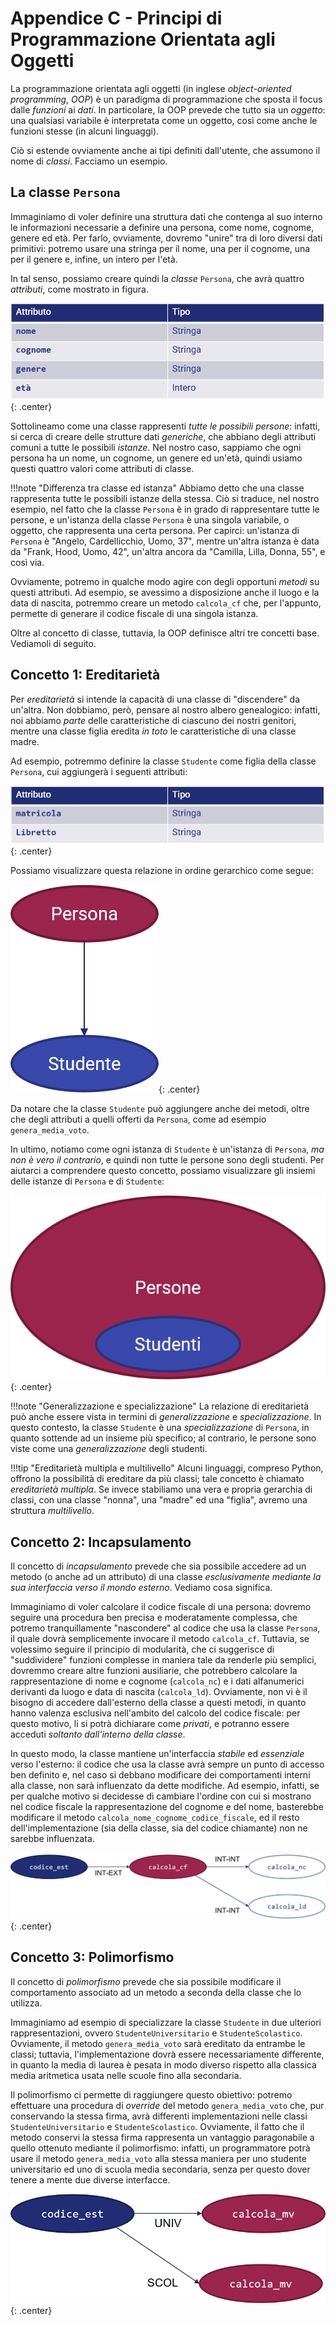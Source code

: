 # Appendice C - Principi di Programmazione Orientata agli Oggetti

La programmazione orientata agli oggetti (in inglese *object-oriented programming*, *OOP*) è un paradigma di programmazione che sposta il focus dalle *funzioni* ai *dati*. In particolare, la OOP prevede che tutto sia un *oggetto*: una qualsiasi variabile è interpretata come un oggetto, così come anche le funzioni stesse (in alcuni linguaggi).

Ciò si estende ovviamente anche ai tipi definiti dall'utente, che assumono il nome di *classi*. Facciamo un esempio.

## La classe `Persona`

Immaginiamo di voler definire una struttura dati che contenga al suo interno le informazioni necessarie a definire una persona, come nome, cognome, genere ed età. Per farlo, ovviamente, dovremo "unire" tra di loro diversi dati primitivi: potremo usare una stringa per il nome, una per il cognome, una per il genere e, infine, un intero per l'età.

In tal senso, possiamo creare quindi la *classe* `Persona`, che avrà quattro *attributi*, come mostrato in figura.

![tab_persona](./images/tab_persona.png){: .center}

Sottolineamo come una classe rappresenti *tutte le possibili persone*: infatti, si cerca di creare delle strutture dati *generiche*, che abbiano degli attributi comuni a tutte le possibili *istanze*. Nel nostro caso, sappiamo che ogni persona ha un nome, un cognome, un genere ed un'età, quindi usiamo questi quattro valori come attributi di classe.

!!!note "Differenza tra classe ed istanza"
    Abbiamo detto che una classe rappresenta tutte le possibili istanze della stessa. Ciò si traduce, nel nostro esempio, nel fatto che la classe `Persona` è in grado di rappresentare tutte le persone, e un'istanza della classe `Persona` è una singola variabile, o oggetto, che rappresenta una certa persona. Per capirci: un'istanza di `Persona` è "Angelo, Cardellicchio, Uomo, 37", mentre un'altra istanza è data da "Frank, Hood, Uomo, 42", un'altra ancora da "Camilla, Lilla, Donna, 55", e così via.

Ovviamente, potremo in qualche modo agire con degli opportuni *metodi* su questi attributi. Ad esempio, se avessimo a disposizione anche il luogo e la data di nascita, potremmo creare un metodo `calcola_cf` che, per l'appunto, permette di generare il codice fiscale di una singola istanza.

Oltre al concetto di classe, tuttavia, la OOP definisce altri tre concetti base. Vediamoli di seguito.

## Concetto 1: Ereditarietà

Per *ereditarietà* si intende la capacità di una classe di "discendere" da un'altra. Non dobbiamo, però, pensare al nostro albero genealogico: infatti, noi abbiamo *parte* delle caratteristiche di ciascuno dei nostri genitori, mentre una classe figlia eredita *in toto* le caratteristiche di una classe madre.

Ad esempio, potremmo definire la classe `Studente` come figlia della classe `Persona`, cui aggiungerà i seguenti attributi:

![tab_studente](./images/tab_studente.png){: .center}

Possiamo visualizzare questa relazione in ordine gerarchico come segue:

![hier_persona](./images/hier_persona.png){: .center}

Da notare che la classe `Studente` può aggiungere anche dei metodi, oltre che degli attributi a quelli offerti da `Persona`, come ad esempio `genera_media_voto`.

In ultimo, notiamo come ogni istanza di `Studente` è un'istanza di `Persona`, *ma non è vero il contrario*, e quindi non tutte le persone sono degli studenti. Per aiutarci a comprendere questo concetto, possiamo visualizzare gli insiemi delle istanze di `Persona` e di `Studente`:

![set_persona](./images/set_persona.png){: .center}

!!!note "Generalizzazione e specializzazione"
    La relazione di ereditarietà può anche essere vista in termini di *generalizzazione* e *specializzazione*. In questo contesto, la classe `Studente` è una *specializzazione* di `Persona`, in quanto sottende ad un insieme più specifico; al contrario, le persone sono viste come una *generalizzazione* degli studenti.

!!!tip "Ereditarietà multipla e multilivello"
    Alcuni linguaggi, compreso Python, offrono la possibilità di ereditare da più classi; tale concetto è chiamato *ereditarietà multipla*. Se invece stabiliamo una vera e propria gerarchia di classi, con una classe "nonna", una "madre" ed una "figlia", avremo una struttura *multilivello*.

## Concetto 2: Incapsulamento

Il concetto di *incapsulamento* prevede che sia possibile accedere ad un metodo (o anche ad un attributo) di una classe *esclusivamente mediante la sua interfaccia verso il mondo esterno*. Vediamo cosa significa.

Immaginiamo di voler calcolare il codice fiscale di una persona: dovremo seguire una procedura ben precisa e moderatamente complessa, che potremo tranquillamente "nascondere" al codice che usa la classe `Persona`, il quale dovrà semplicemente invocare il metodo `calcola_cf`. Tuttavia, se volessimo seguire il principio di modularità, che ci suggerisce di "suddividere" funzioni complesse in maniera tale da renderle più semplici, dovremmo creare altre funzioni ausiliarie, che potrebbero calcolare la rappresentazione di nome e cognome (`calcola_nc`) e i dati alfanumerici derivanti da luogo e data di nascita (`calcola_ld`). Ovviamente, non vi è il bisogno di accedere dall'esterno della classe a questi metodi, in quanto hanno valenza esclusiva nell'ambito del calcolo del codice fiscale: per questo motivo, li si potrà dichiarare come *privati*, e potranno essere acceduti *soltanto dall'interno della classe*.

In questo modo, la classe mantiene un'interfaccia *stabile* ed *essenziale* verso l'esterno: il codice che usa la classe avrà sempre un punto di accesso ben definito e, nel caso si debbano modificare dei comportamenti interni alla classe, non sarà influenzato da dette modifiche. Ad esempio, infatti, se per qualche motivo si decidesse di cambiare l'ordine con cui si mostrano nel codice fiscale la rappresentazione del cognome e del nome, basterebbe modificare il metodo `calcola_nome_cognome_codice_fiscale`, ed il resto dell'implementazione (sia della classe, sia del codice chiamante) non ne sarebbe influenzata.

![encapsulation](./images/encapsulation.png){: .center}

## Concetto 3: Polimorfismo

Il concetto di *polimorfismo* prevede che sia possibile modificare il comportamento associato ad un metodo a seconda della classe che lo utilizza.

Immaginiamo ad esempio di specializzare la classe `Studente` in due ulteriori rappresentazioni, ovvero `StudenteUniversitario` e `StudenteScolastico`. Ovviamente, il metodo `genera_media_voto` sarà ereditato da entrambe le classi; tuttavia, l'implementazione dovrà essere necessariamente differente, in quanto la media di laurea è pesata in modo diverso rispetto alla classica media aritmetica usata nelle scuole fino alla secondaria.

Il polimorfismo ci permette di raggiungere questo obiettivo: potremo effettuare una procedura di *override* del metodo `genera_media_voto` che, pur conservando la stessa firma, avrà differenti implementazioni nelle classi `StudenteUniversitario` e `StudenteScolastico`. Ovviamente, il fatto che il metodo conservi la stessa firma rappresenta un vantaggio paragonabile a quello ottenuto mediante il polimorfismo: infatti, un programmatore potrà usare il metodo `genera_media_voto` alla stessa maniera per uno studente universitario ed uno di scuola media secondaria, senza per questo dover tenere a mente due diverse interfacce.

![polymorphism](./images/polymorphism.png){: .center}
